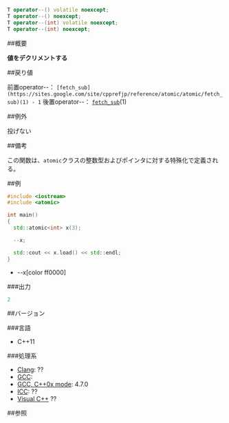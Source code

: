 ```cpp
T operator--() volatile noexcept;
T operator--() noexcept;
T operator--(int) volatile noexcept;
T operator--(int) noexcept;
```

##概要

<b>値をデクリメントする</b>



##戻り値

前置operator--：
`[fetch_sub](https://sites.google.com/site/cpprefjp/reference/atomic/atomic/fetch_sub)(1) - 1`
後置operator--：
[`fetch_sub`](https://sites.google.com/site/cpprefjp/reference/atomic/atomic/fetch_sub)(1)



##例外

投げない


##備考

この関数は、`atomic`クラスの整数型およびポインタに対する特殊化で定義される。



##例

```cpp
#include <iostream>
#include <atomic>

int main()
{
  std::atomic<int> x(3);

  --x;

  std::cout << x.load() << std::endl;
}
```
* --x[color ff0000]

###出力

```cpp
2
```

##バージョン


###言語


- C++11



###処理系

- [Clang](https://sites.google.com/site/cpprefjp/implementation#clang): ??
- [GCC](https://sites.google.com/site/cpprefjp/implementation#gcc): 
- [GCC, C++0x mode](https://sites.google.com/site/cpprefjp/implementation#gcc): 4.7.0
- [ICC](https://sites.google.com/site/cpprefjp/implementation#icc): ??
- [Visual C++](https://sites.google.com/site/cpprefjp/implementation#visual_cpp) ??



##参照


